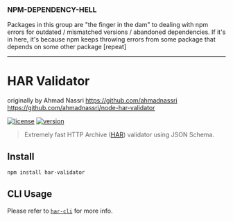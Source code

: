 ### NPM-DEPENDENCY-HELL  

Packages in this group are "the finger in the dam" to dealing with npm errors for outdated / mismatched versions / abandoned dependencies.  If it's in here, it's because npm keeps throwing errors from some package that depends on some other package [repeat]

---


# HAR Validator
originally by Ahmad Nassri https://github.com/ahmadnassri  
https://github.com/ahmadnassri/node-har-validator  

[![license][license-img]][license-url]
[![version][npm-img]][npm-url]

[license-url]: LICENSE
[license-img]: https://badgen.net/github/license/thecarnie/node-har-validator

[npm-url]: https://www.npmjs.com/package/har-validator
[npm-img]: https://badgen.net/npm/v/har-validator


> Extremely fast HTTP Archive ([HAR](https://github.com/ahmadnassri/har-spec/blob/master/versions/1.2.md)) validator using JSON Schema.

## Install

```bash
npm install har-validator
```

## CLI Usage

Please refer to [`har-cli`](https://github.com/ahmadnassri/har-cli) for more info.
